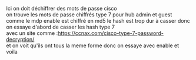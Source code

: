 Ici on doit déchiffrer des mots de passe cisco </br>
on trouve les mots de passe chiffrés type 7 pour hub admin et guest </br>
comme le mdp enable est chiffré en md5 le hash est trop dur à casser donc on essaye d'abord de casser les hash type 7</br> 
avec un site comme :https://ccnax.com/cisco-type-7-password-decryption/ </br> 
et on voit qu'ils ont tous la meme forme donc on essaye avec enable et voila